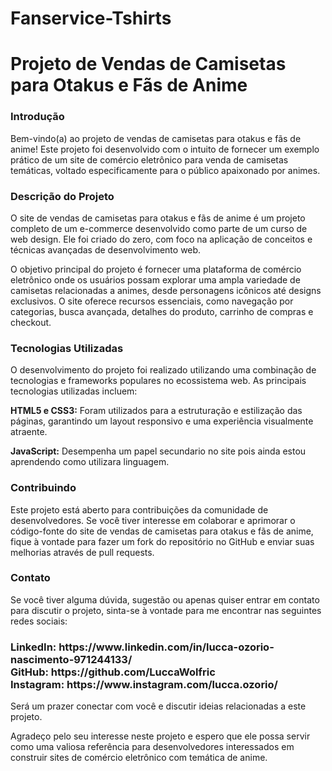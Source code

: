 # Fanservice-Tshirts
<h1>Projeto de Vendas de Camisetas para Otakus e Fãs de Anime</h1>
<h3>Introdução</h3>
<p>Bem-vindo(a) ao projeto de vendas de camisetas para otakus e fãs de anime! Este projeto foi desenvolvido com o intuito de fornecer um exemplo prático de um site de comércio eletrônico para venda de camisetas temáticas, voltado especificamente para o público apaixonado por animes.</p>

<h3>Descrição do Projeto</h3>
O site de vendas de camisetas para otakus e fãs de anime é um projeto completo de um e-commerce desenvolvido como parte de um curso de web design. Ele foi criado do zero, com foco na aplicação de conceitos e técnicas avançadas de desenvolvimento web.

O objetivo principal do projeto é fornecer uma plataforma de comércio eletrônico onde os usuários possam explorar uma ampla variedade de camisetas relacionadas a animes, desde personagens icônicos até designs exclusivos. O site oferece recursos essenciais, como navegação por categorias, busca avançada, detalhes do produto, carrinho de compras e checkout.

<h3>Tecnologias Utilizadas</h3>
O desenvolvimento do projeto foi realizado utilizando uma combinação de tecnologias e frameworks populares no ecossistema web. As principais tecnologias utilizadas incluem:

  <b>HTML5 e CSS3:</b> Foram utilizados para a estruturação e estilização das páginas, garantindo um layout responsivo e uma experiência visualmente atraente.

  <b>JavaScript:</b> Desempenha um papel secundario no site pois ainda estou aprendendo como utilizara linguagem.

<h3>Contribuindo</h3>
Este projeto está aberto para contribuições da comunidade de desenvolvedores. Se você tiver interesse em colaborar e aprimorar o código-fonte do site de vendas de camisetas para otakus e fãs de anime, fique à vontade para fazer um fork do repositório no GitHub e enviar suas melhorias através de pull requests.

<h3>Contato</h3>
Se você tiver alguma dúvida, sugestão ou apenas quiser entrar em contato para discutir o projeto, sinta-se à vontade para me encontrar nas seguintes redes sociais:

<h3>
LinkedIn: https://www.linkedin.com/in/lucca-ozorio-nascimento-971244133/<br>
GitHub: https://github.com/LuccaWolfric<br>
Instagram: https://www.instagram.com/lucca.ozorio/<br>
</h3>
Será um prazer conectar com você e discutir ideias relacionadas a este projeto.

Agradeço pelo seu interesse neste projeto e espero que ele possa servir como uma valiosa referência para desenvolvedores interessados em construir sites de comércio eletrônico com temática de anime.
